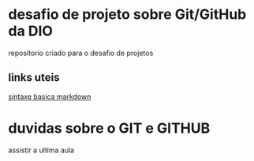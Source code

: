 # desafio de projeto sobre Git/GitHub da DIO
repositorio criado para o desafio de projetos

## links uteis
[sintaxe basica markdown](https://www.markdownguide.org/getting-started/)

# duvidas sobre o GIT e GITHUB
assistir a ultima aula

